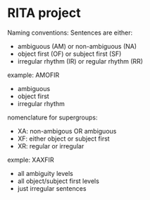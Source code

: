 # RITA project

Naming conventions:
Sentences are either: 
* ambiguous (AM) or non-ambiguous (NA)
* object first (OF) or subject first (SF)
* irregular rhythm (IR) or regular rhythm (RR)

example: AMOFIR
* ambiguous
* object first
* irregular rhythm

nomenclature for supergroups: 
* XA: non-ambigous OR ambiguous
* XF: either object or subject first
* XR: regular or irregular

exmple: XAXFIR
* all ambiguity levels
* all object/subject first levels
* just irregular sentences
